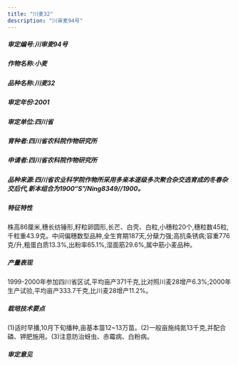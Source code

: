 ```yaml
---
title: "川麦32"
description: "川审麦94号"
---
```

##### 审定编号:川审麦94号

##### 作物名称:小麦

##### 品种名称:川麦32

##### 审定年份:2001

##### 审定单位:四川省

##### 育种者:四川省农科院作物研究所

##### 申请者:四川省农科院作物研究所

##### 品种来源:四川省农业科学院作物所采用多亲本逐级多次聚合杂交选育成的冬春杂交后代,新本组合为1900“S”/Ning8349//1900。

##### 特征特性
株高86厘米,穗长纺锤形,籽粒卵圆形,长芒、白壳、白粒,小穗粒20个,穗粒数45粒,千粒重43.9克。中间偏穗数型品种,全生育期187天,分蘖力强;高抗条锈病;容重776克/升,粗蛋白质13.3%,出粉率65.1%,湿面筋29.6%,属中筋小麦品种。

##### 产量表现
1999-2000年参加四川省区试,平均亩产371千克,比对照川麦28增产6.3%;2000年生产试验,平均亩产333.7千克,比川麦28增产11.2%。

##### 栽培技术要点
(1)适时早播,10月下旬播种,亩基本苗12~13万苗。(2)一般亩施纯氮13千克,并配合磷、钾肥施用。(3)注意防治蚜虫、赤霉病、白粉病。

##### 审定意见

